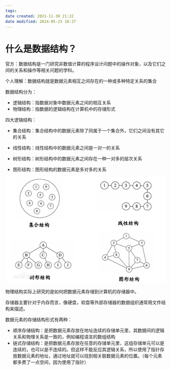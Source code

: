 ```yaml
---
tags: 
date created: 2021-11-30 21:22
date modified: 2024-05-23 10:27
---
```


# 什么是数据结构？

官方：数据结构是一门研究非数值计算的程序设计问题中的操作对象，以及它们之间的关系和操作等相关问题的学科。

个人理解：数据结构就是数据元素相互之间存在的一种或多种特定关系的集合

数据结构分为：

- 逻辑结构：指数据对象中数据元素之间的相互关系
- 物理结构：指数据的逻辑结构在计算机中的存储形式

四大逻辑结构：

- 集合结构：集合结构中的数据元素除了同属于一个集合外，它们之间没有其它的关系

- 线性结构：线性结构中的数据元素之间是一对一的关系

- 树形结构：树形结构中的数据元素之间存在一种一对多的层次关系
- 图形结构：图形结构的数据元素是多对多的关系

![](../assets/数据结构和算法/数据结构和算法绪论/IMG-20240523102748677.jpg)

物理结构实际上研究的是如何把数据元素存储到计算机的存储器中。

存储器主要针对于内存而言，像硬盘，软盘等外部存储器的数据组织通常用文件结构来描述。

数据元素的存储结构形式有两种：

- 顺序存储结构：是把数据元素存放在地址连续的存储单元里，其数据间的逻辑关系和物理关系是一致的，例如编程语言的数组结构
- 链式存储结构：是把数据元素存放在任意的存储单元里，这组存储单元可以是连续的，也可以是不连续的。但这样不能反应其逻辑关系，所以使用了指针存放数据元素的地址，通过地址就可以找到相关联数据元素的位置。（每个元素都多费了一点空间，因为使用了指针）

